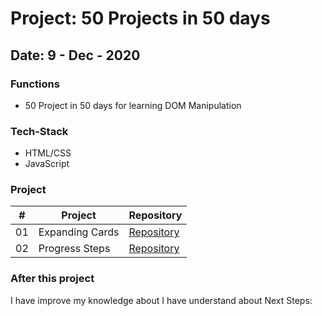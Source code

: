 # Project: 50 Projects in 50 days

## Date: 9 - Dec - 2020

### Functions

- 50 Project in 50 days for learning DOM Manipulation

### Tech-Stack

- HTML/CSS
- JavaScript

### Project

|  #  | Project         | Repository                                                                                   |
| :-: | --------------- | -------------------------------------------------------------------------------------------- |
| 01  | Expanding Cards | [Repository](https://github.com/tinspham209/50projects50days/tree/master/01-expanding-cards) |
| 02  | Progress Steps  | [Repository](https://github.com/tinspham209/50projects50days/tree/master/02-progress-steps)  |

### After this project

I have improve my knowledge about
I have understand about
Next Steps:
